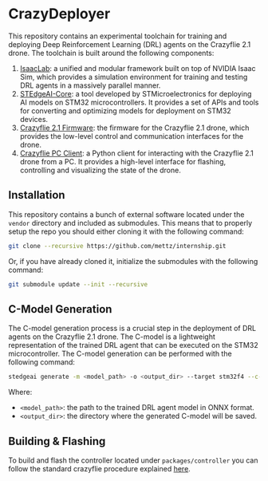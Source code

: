 # CrazyDeployer

This repository contains an experimental toolchain for training and deploying Deep Reinforcement Learning (DRL) agents on the Crazyflie 2.1 drone. The toolchain is built around the following components:
1. [IsaacLab](https://isaac-sim.github.io/IsaacLab/main/index.html): a unified and modular framework built on top of NVIDIA Isaac Sim, which provides a simulation environment for training and testing DRL agents in a massively parallel manner.
2. [STEdgeAI-Core](https://stedgeai-dc.st.com/assets/embedded-docs/index.html): a tool developed by STMicroelectronics for deploying AI models on STM32 microcontrollers. It provides a set of APIs and tools for converting and optimizing models for deployment on STM32 devices.
3. [Crazyflie 2.1 Firmware](https://www.bitcraze.io/documentation/repository/crazyflie-firmware/master/): the firmware for the Crazyflie 2.1 drone, which provides the low-level control and communication interfaces for the drone.
4. [Crazyflie PC Client](https://www.bitcraze.io/documentation/repository/crazyflie-clients-python/master/): a Python client for interacting with the Crazyflie 2.1 drone from a PC. It provides a high-level interface for flashing, controlling and visualizing the state of the drone.

## Installation

This repository contains a bunch of external software located under the `vendor` directory and included as submodules. This means that to properly setup the repo you should either cloning it with the following command:
```bash
git clone --recursive https://github.com/mettz/internship.git
```
Or, if you have already cloned it, initialize the submodules with the following command:
```bash
git submodule update --init --recursive
```

## C-Model Generation

The C-model generation process is a crucial step in the deployment of DRL agents on the Crazyflie 2.1 drone. The C-model is a lightweight representation of the trained DRL agent that can be executed on the STM32 microcontroller. The C-model generation can be performed with the following command:

```bash
stedgeai generate -m <model_path> -o <output_dir> --target stm32f4 --c-api st-ai --no-workspace
```

Where:
- `<model_path>`: the path to the trained DRL agent model in ONNX format.
- `<output_dir>`: the directory where the generated C-model will be saved.

## Building & Flashing

To build and flash the controller located under `packages/controller` you can follow the standard crazyflie procedure explained [here](https://github.com/bitcraze/crazyflie-firmware/blob/master/docs/building-and-flashing/build.md).